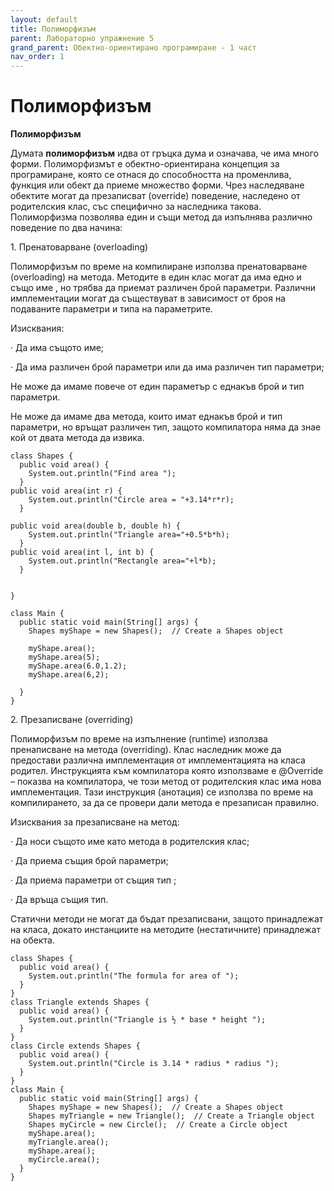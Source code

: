 ```yaml
---
layout: default
title: Полиморфизъм
parent: Лабораторно упражнение 5
grand_parent: Обектно-ориентирано програмиране - 1 част
nav_order: 1
---
```

# Полиморфизъм

**Полиморфизъм**&#x20;

Думата **полиморфизъм** идва от гръцка дума и означава, че има много форми. Полиморфизмът е обектно-ориентирана концепция за програмиране, която се отнася до способността на променлива, функция или обект да приеме множество форми. Чрез наследяване обектите могат да презаписват (override) поведение, наследено от родителския клас, със специфично за наследника такова. Полиморфизма позволява един и същи метод да изпълнява различно поведение по два начина:&#x20;

1\.    Пренатоварване (overloading)

Полиморфизъм по време на компилиране използва пренатоварване (overloading) на метода. Методите в един клас  могат да има едно и също име , но трябва да приемат различен брой параметри. Различни имплементации могат да съществуват в зависимост от броя на подаваните параметри и типа на параметрите.

Изисквания:

·        Да има същото име;

·        Да има различен брой параметри или да има различен тип параметри;

Не може да имаме повече от един параметър с еднакъв брой и тип параметри.

Не може да имаме два метода, които имат еднакъв брой и тип параметри, но връщат различен тип, защото компилатора няма да знае кой от двата метода да извика.

```
class Shapes {
  public void area() {
    System.out.println("Find area ");
  }
public void area(int r) {
    System.out.println("Circle area = "+3.14*r*r);
  }
 
public void area(double b, double h) {
    System.out.println("Triangle area="+0.5*b*h);
  }
public void area(int l, int b) {
    System.out.println("Rectangle area="+l*b);
  }
 
 
}
 
class Main {
  public static void main(String[] args) {
    Shapes myShape = new Shapes();  // Create a Shapes object
     
    myShape.area();
    myShape.area(5);
    myShape.area(6.0,1.2);
    myShape.area(6,2);
     
  }
}

```

2\.    Презаписване (overriding)

Полиморфизъм по време на изпълнение (runtime) използва пренаписване на метода (overriding). Клас наследник може да предостави различна имплементация от имплементацията на класа родител. Инструкцията към компилатора която използваме е @Override – показва на компилатора, че този метод от родителския клас има нова имплементация. Тази инструкция (анотация) се използва по време на компилирането, за да се провери дали метода е презаписан правилно.

Изисквания за презаписване на метод:

·        Да носи същото име като метода в родителския клас;

·        Да приема същия брой параметри;

·        Да приема параметри от същия тип ;

·        Да връща същия тип.

Статични методи не могат да бъдат презаписвани, защото принадлежат на класа, докато инстанциите на методите (нестатичните) принадлежат на обекта.

```
class Shapes {
  public void area() {
    System.out.println("The formula for area of ");
  }
}
class Triangle extends Shapes {
  public void area() {
    System.out.println("Triangle is ½ * base * height ");
  }
}
class Circle extends Shapes {
  public void area() {
    System.out.println("Circle is 3.14 * radius * radius ");
  }
}
class Main {
  public static void main(String[] args) {
    Shapes myShape = new Shapes();  // Create a Shapes object
    Shapes myTriangle = new Triangle();  // Create a Triangle object
    Shapes myCircle = new Circle();  // Create a Circle object
    myShape.area();
    myTriangle.area();
    myShape.area();
    myCircle.area();
  }
}
```
